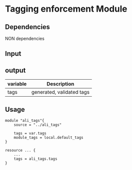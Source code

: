 # Tagging enforcement Module

## Dependencies
NON dependencies

## Input

## output
|variable|Description|
|--------|-----------|
|tags|generated, validated tags|

## Usage

```
module "ali_tags"{
    source = "../ali_tags"

    tags = var.tags
    module_tags = local.default_tags
}

resource ... {
    ...
    tags = ali_tags.tags
}
```
